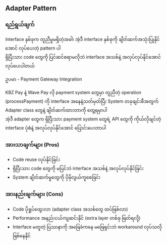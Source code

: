 ## Adapter Pattern

<div style="font-size:14px;line-height: 2;">

### ရည်ရွယ်ချက်

Interface နှစ်ခုက တူညီမှုမရှိတဲ့အခါ၊ အဲ့ဒီ interface နှစ်ခုကို ချိတ်ဆက်အသုံးပြုနိုင်အောင် လုပ်ပေးတဲ့ pattern ပါ <br>
ရှိပြီးသား code တွေကို ပြင်ဆင်စရာမလိုဘဲ interface အသစ်နဲ့ အလုပ်လုပ်နိုင်အောင် လုပ်ပေးပါတယ်

ဥပမာ - Payment Gateway Integration

KBZ Pay နဲ့ Wave Pay လို payment system တွေမှာ တူညီတဲ့ operation (processPayment) ကို interface အနေနဲ့သတ်မှတ်ပြီး
System တခုချင်းစီအတွက် Adapter class တွေနဲ့ ချိတ်ဆက်ထားတာကို တွေ့ရမှာပါ <br>
အဲ့ဒီ adapter တွေက ရှိပြီးသား payment system တွေရဲ့ API တွေကို ကိုယ်လိုချင်တဲ့ interface ပုံစံနဲ့ အလုပ်လုပ်နိုင်အောင် ပြောင်းပေးတာပါ

### အားသာချက်များ (Pros)

- Code reuse လုပ်နိုင်ခြင်း
- ရှိပြီးသား code တွေကို မပြင်ဘဲ interface အသစ်နဲ့ အလုပ်လုပ်နိုင်ခြင်း
- System ချိတ်ဆက်မှုတွေကို ပိုမိုလွယ်ကူစေခြင်း

### အားနည်းချက်များ (Cons)

- Code ပိုရှုပ်ထွေးလာ (adapter class အသစ်တွေ ထပ်ဖြစ်လာ)
- Performance အနည်းငယ်ကျဆင်းနိုင် (extra layer တစ်ခု ဖြတ်ရလို့)
- Interface မတူတဲ့ ပြဿနာကို အခြေခံကနေ မဖြေရှင်းဘဲ workaround လုပ်သလိုဖြစ်နေနိုင်

</div>